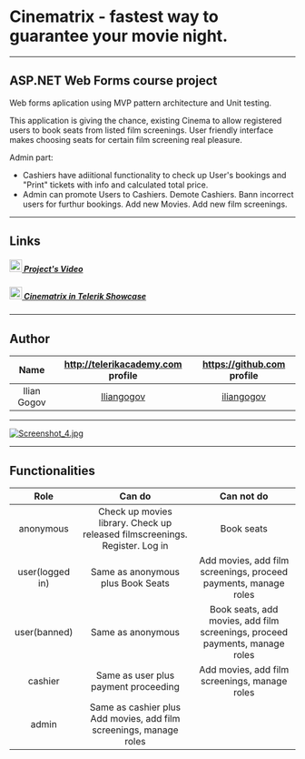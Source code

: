 # Cinematrix - fastest way to guarantee your movie night.

---------------------------------------------------------------------------------------------------------------------------------

## ASP.NET Web Forms course project 

Web forms aplication using MVP pattern architecture and Unit testing.

This application is giving the chance, existing Cinema to allow registered users to book seats from listed film screenings.
User friendly interface makes choosing seats for certain film screening real pleasure.

Admin part: 
  - Cashiers have adiitional functionality to check up User's bookings and "Print" tickets with info and calculated total price.
  - Admin can promote Users to Cashiers. Demote Cashiers. Bann incorrect users for furthur bookings. Add new Movies. Add new film screenings.
---------------------------------------------------------------------------------------------------------------------------------

## Links
##### [<img src="https://rawgit.com/Team-Namor/Presentation/master/imgs/youtube.png" height="22"/> Project's Video](https://youtu.be/IpdpdZQzloo)
##### [<img src="http://www.app-trailer.com/appicons/android/100x100/com.telerik.examples.png" height="22"/> Cinematrix in Telerik Showcase](http://best.telerikacademy.com/projects/423/Holiday-Advisor)

---------------------------------------------------------------------------------------------------------------------------------

## Author

|Name              | http://telerikacademy.com profile                           |https://github.com profile                   |
|:----------------:|:-----------------------------------------------------------:|:-------------------------------------------:|
|Ilian Gogov       |[Iliangogov](https://telerikacademy.com/Users/Iliangogov)    |[iliangogov](https://github.com/iliangogov)  |


---------------------------------------------------------------------------------------------------------------------------------

[![Screenshot_4.jpg](https://s27.postimg.org/5nzgcquoj/Screenshot_4.jpg)](https://postimg.org/image/yqdqfkgy7/)

---------------------------------------------------------------------------------------------------------------------------------

## Functionalities
|Role              | Can do                                                                            | Can not do|
|:----------------:|:---------------------------------------------------------------------------------:|:---------:|
|anonymous         |Check up movies library. Check up released filmscreenings. Register. Log in        |Book seats |
|user(logged in)   |Same as anonymous plus Book Seats    |Add movies, add film screenings, proceed payments, manage roles |
|user(banned)      |Same as anonymous               |Book seats, add movies, add film screenings, proceed payments, manage roles |
|cashier           |Same as user plus payment proceeding |Add movies, add film screenings, manage roles |
|admin             |Same as cashier plus Add movies, add film screenings, manage roles |                |
